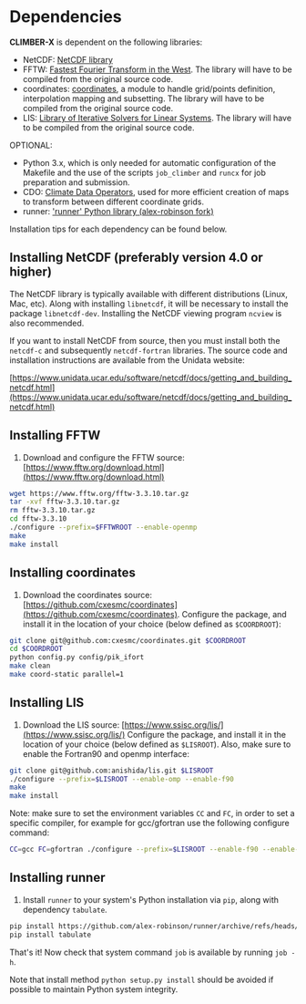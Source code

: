 # Dependencies 

**CLIMBER-X** is dependent on the following libraries:

- NetCDF: [NetCDF library](https://www.unidata.ucar.edu/software/netcdf/docs/getting_and_building_netcdf.html)
- FFTW: [Fastest Fourier Transform in the West](https://www.fftw.org/). The library will have to be compiled from the original source code.
- coordinates: [coordinates](https://github.com/alex-robinson/coordinates), a module to handle grid/points definition, interpolation mapping and subsetting. The library will have to be compiled from the original source code.
- LIS: [Library of Iterative Solvers for Linear Systems](http://www.ssisc.org/lis/). The library will have to be compiled from the original source code.

OPTIONAL:
- Python 3.x, which is only needed for automatic configuration of the Makefile
and the use of the scripts `job_climber` and `runcx` for job preparation and submission.
- CDO: [Climate Data Operators](https://code.mpimet.mpg.de/projects/cdo/), used for more efficient
creation of maps to transform between different coordinate grids.
- runner: ['runner' Python library (alex-robinson fork)](https://github.com/alex-robinson/runner)


Installation tips for each dependency can be found below.

## Installing NetCDF (preferably version 4.0 or higher)

The NetCDF library is typically available with different distributions (Linux, Mac, etc).
Along with installing `libnetcdf`, it will be necessary to install the package `libnetcdf-dev`.
Installing the NetCDF viewing program `ncview` is also recommended.

If you want to install NetCDF from source, then you must install both the
`netcdf-c` and subsequently `netcdf-fortran` libraries. The source code and
installation instructions are available from the Unidata website:

[https://www.unidata.ucar.edu/software/netcdf/docs/getting_and_building_netcdf.html](https://www.unidata.ucar.edu/software/netcdf/docs/getting_and_building_netcdf.html)

## Installing FFTW

1. Download and configure the FFTW source:
[https://www.fftw.org/download.html](https://www.fftw.org/download.html)

```bash
wget https://www.fftw.org/fftw-3.3.10.tar.gz
tar -xvf fftw-3.3.10.tar.gz
rm fftw-3.3.10.tar.gz
cd fftw-3.3.10
./configure --prefix=$FFTWROOT --enable-openmp
make
make install
```

## Installing coordinates

1. Download the coordinates source:
[https://github.com/cxesmc/coordinates](https://github.com/cxesmc/coordinates).
Configure the package, and install it in the location 
of your choice (below defined as `$COORDROOT`):

```bash
git clone git@github.com:cxesmc/coordinates.git $COORDROOT
cd $COORDROOT
python config.py config/pik_ifort
make clean
make coord-static parallel=1
```

## Installing LIS

1. Download the LIS source:
[https://www.ssisc.org/lis/](https://www.ssisc.org/lis/)
Configure the package, and install it in the location 
of your choice (below defined as `$LISROOT`). Also, make sure to 
enable the Fortran90 and openmp interface:

```bash
git clone git@github.com:anishida/lis.git $LISROOT
./configure --prefix=$LISROOT --enable-omp --enable-f90
make
make install
```

Note: make sure to set the environment variables `CC` and `FC`, in order to set
a specific compiler, for example for gcc/gfortran use the following configure command:

```bash
CC=gcc FC=gfortran ./configure --prefix=$LISROOT --enable-f90 --enable-omp
```

## Installing runner

1. Install `runner` to your system's Python installation via `pip`, along with dependency `tabulate`.

```bash
pip install https://github.com/alex-robinson/runner/archive/refs/heads/master.zip
pip install tabulate
```

That's it! Now check that system command `job` is available by running `job -h`. 

Note that install method `python setup.py install` should be avoided if possible to maintain Python system integrity.
